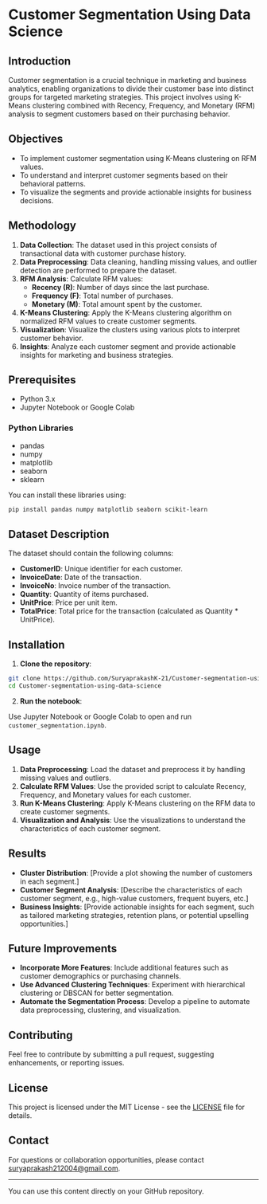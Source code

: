 # Customer Segmentation Using Data Science

## Introduction

Customer segmentation is a crucial technique in marketing and business analytics, enabling organizations to divide their customer base into distinct groups for targeted marketing strategies. This project involves using K-Means clustering combined with Recency, Frequency, and Monetary (RFM) analysis to segment customers based on their purchasing behavior.

## Objectives

- To implement customer segmentation using K-Means clustering on RFM values.
- To understand and interpret customer segments based on their behavioral patterns.
- To visualize the segments and provide actionable insights for business decisions.

## Methodology

1. **Data Collection**: The dataset used in this project consists of transactional data with customer purchase history.
2. **Data Preprocessing**: Data cleaning, handling missing values, and outlier detection are performed to prepare the dataset.
3. **RFM Analysis**: Calculate RFM values:
   - **Recency (R)**: Number of days since the last purchase.
   - **Frequency (F)**: Total number of purchases.
   - **Monetary (M)**: Total amount spent by the customer.
4. **K-Means Clustering**: Apply the K-Means clustering algorithm on normalized RFM values to create customer segments.
5. **Visualization**: Visualize the clusters using various plots to interpret customer behavior.
6. **Insights**: Analyze each customer segment and provide actionable insights for marketing and business strategies.

## Prerequisites

- Python 3.x
- Jupyter Notebook or Google Colab

### Python Libraries

- pandas
- numpy
- matplotlib
- seaborn
- sklearn

You can install these libraries using:

```bash
pip install pandas numpy matplotlib seaborn scikit-learn
```

## Dataset Description

The dataset should contain the following columns:

- **CustomerID**: Unique identifier for each customer.
- **InvoiceDate**: Date of the transaction.
- **InvoiceNo**: Invoice number of the transaction.
- **Quantity**: Quantity of items purchased.
- **UnitPrice**: Price per unit item.
- **TotalPrice**: Total price for the transaction (calculated as Quantity * UnitPrice).

## Installation

1. **Clone the repository**:

```bash
git clone https://github.com/SuryaprakashK-21/Customer-segmentation-using-data-science.git
cd Customer-segmentation-using-data-science
```

2. **Run the notebook**:

Use Jupyter Notebook or Google Colab to open and run `customer_segmentation.ipynb`.

## Usage

1. **Data Preprocessing**: Load the dataset and preprocess it by handling missing values and outliers.
2. **Calculate RFM Values**: Use the provided script to calculate Recency, Frequency, and Monetary values for each customer.
3. **Run K-Means Clustering**: Apply K-Means clustering on the RFM data to create customer segments.
4. **Visualization and Analysis**: Use the visualizations to understand the characteristics of each customer segment.

## Results

- **Cluster Distribution**: [Provide a plot showing the number of customers in each segment.]
- **Customer Segment Analysis**: [Describe the characteristics of each customer segment, e.g., high-value customers, frequent buyers, etc.]
- **Business Insights**: [Provide actionable insights for each segment, such as tailored marketing strategies, retention plans, or potential upselling opportunities.]

## Future Improvements

- **Incorporate More Features**: Include additional features such as customer demographics or purchasing channels.
- **Use Advanced Clustering Techniques**: Experiment with hierarchical clustering or DBSCAN for better segmentation.
- **Automate the Segmentation Process**: Develop a pipeline to automate data preprocessing, clustering, and visualization.

## Contributing

Feel free to contribute by submitting a pull request, suggesting enhancements, or reporting issues.

## License

This project is licensed under the MIT License - see the [LICENSE](LICENSE) file for details.

## Contact

For questions or collaboration opportunities, please contact [suryaprakash212004@gmail.com](mailto:suryaprakash212004@gmail.com).

---

You can use this content directly on your GitHub repository.
